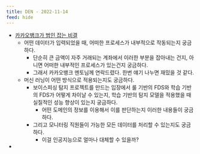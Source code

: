 ```yaml
---
title: DEN - 2022-11-14
feed: hide
---
```


- [카카오뱅크가 범인 잡는 비결](http://news.bizwatch.co.kr/article/finance/2020/12/23/0018)
	- 어떤 데이터가 입력되었을 때, 어떠한 프로세스가 내부적으로 작동되는지 궁금하다.
		- 단순히 큰 금액이 자주 거래되는 계좌에서 이러한 부분을 잡아내는 건지, 아니면 어떠한 내부적인 프로세스가 있는건지 궁금하다.
		- 그래서 카카오뱅크 멘토님께 연락드렸다. 한번 얘기 나누면 재밌을 것 같다.
	- 머신 러닝이 어떤 방식으로 적용되는지도 궁금하다.
		- 보이스피싱 탐지 프로젝트를 만드는 입장에서 룰 기반의 FDS와 학습 기반의 FDS가 어떻게 차이날 수 있는지, 학습 기반의 탐지 모델을 적용했을 때 실질적인 성능 향상이 있는지 궁금하다.
			- 어떤 도메인의 정보를 이용해서 이를 판단하는지 이러한 내용들이 궁금하다.
		- 그리고 모니터링 직원들이 가능한 모든 데이터를 처리할 수 있는지도 궁금하다.
			- 이걸 인공지능으로 얼마나 대체할 수 있을까?
- 